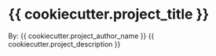 # {{ cookiecutter.project_title }}
By: {{ cookiecutter.project_author_name }}
{{ cookiecutter.project_description }}

